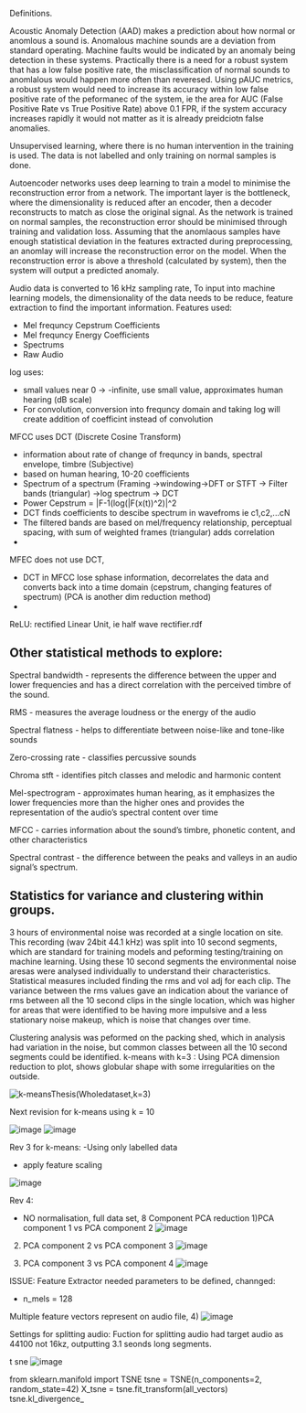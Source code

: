 Definitions. 

Acoustic Anomaly Detection (AAD) makes a prediction about how normal or anomlous a sound is. Anomalous machine sounds are a deviation from standard operating. 
Machine faults would be indicated by an anomaly being detection in these systems. 
Practically there is a need for a robust system that has a low false positive rate, the misclassification of normal sounds to anomlalous would happen more often than reveresed. 
Using pAUC metrics, a robust system would need to increase its accuracy within low false positive rate of the peformanec of the system, 
ie the area for AUC (False Positive Rate vs True Positive Rate) above 0.1 FPR, if the system accuracy increases rapidly it would not matter as it is already preidciotn false anomalies.



Unsupervised learning, where there is no human intervention in the training is used. The data is not labelled and only training on normal samples is done. 


Autoencoder networks uses deep learning to train a model to minimise the reconstruction error from a network. 
The important layer is the bottleneck, where the dimensionality is reduced after an encoder, then a decoder reconstructs to match as close the original signal.
As the network is trained on normal samples, the reconstruction error should be minimised through training and validation loss. 
Assuming that the anomlaous samples have enough statistical deviation in the features extracted during preprocessing, an anomlay will increase the reconstruction error on the model.
When the reconstruction error is above a threshold (calculated by system), then the system will output a predicted anomaly. 


Audio data is converted to 16 kHz sampling rate, 
To input into machine learning models, the dimensionality of the data needs to be reduce, 
feature extraction to find the important information. 
Features used: 
  - Mel frequncy Cepstrum Coefficients
  - Mel frequncy Energy Coefficients
  - Spectrums
  - Raw Audio

log uses: 
  - small values near 0 -> -infinite, use small value, approximates human hearing (dB scale)
  - For convolution, conversion into frequncy domain and taking log will create addition of coefficint instead of convolution
  


MFCC uses DCT (Discrete Cosine Transform)
  - information about rate of change of frequncy in bands, spectral envelope, timbre (Subjective)
  - based on human hearing, 10-20 coefficients
  - Spectrum of a spectrum (Framing ->windowing->DFT or STFT -> Filter bands (triangular) ->log spectrum -> DCT
  - Power Cepstrum = |F-1(log(|F(x(t))^2)|^2
  - DCT finds coefficients to descibe spectrum in wavefroms ie c1,c2,...cN
  - The filtered bands are based on mel/frequency relationship, perceptual spacing,  with sum of weighted frames (triangular) adds correlation
  - 

MFEC does not use DCT, 
  - DCT in MFCC lose sphase information, decorrelates the data and converts back into a time domain (cepstrum, changing features of spectrum) (PCA is another dim reduction method)
  - 

ReLU: rectified Linear Unit, ie half wave rectifier.rdf

## Other statistical methods to explore:


Spectral bandwidth - represents the difference between the upper and lower frequencies and has a direct correlation with the perceived timbre of the sound.

RMS - measures the average loudness or the energy of the audio

Spectral flatness - helps to differentiate between noise-like and tone-like sounds

Zero-crossing rate - classifies percussive sounds

Chroma stft - identifies pitch classes and melodic and harmonic content

Mel-spectrogram - approximates human hearing, as it emphasizes the lower frequencies more than the higher ones and provides the representation of the audio’s spectral content over time

MFCC - carries information about the sound’s timbre, phonetic content, and other characteristics

Spectral contrast - the difference between the peaks and valleys in an audio signal’s spectrum.




## Statistics for variance and clustering within groups. 

3 hours of environmental noise was recorded at a single location on site. This recording (wav 24bit 44.1 kHz) was split into 10 second segments, which are standard for training models and peforming testing/training on machine learning. Using these 10 second segments the environmental noise aresas were analysed individually to understand their characteristics. Statistical measures included finding the rms and vol adj for each clip. The variance between the rms values gave an indication about the variance of rms between all the 10 second clips in the single location, which was higher for areas that were identified to be having more impulsive and a less stationary noise makeup, which is noise that changes over time.

Clustering analysis was peformed on the packing shed, which in analysis had variation in the noise, but common classes between all the 10 second segments could be identified. 
k-means with k=3 : Using PCA dimension reduction to plot, shows globular shape with some irregularities on the outside. 


![k-meansThesis(Wholedataset,k=3)](https://github.com/user-attachments/assets/7aa7212b-a8cc-4ba5-8391-90f18e32912f)

Next revision for k-means using k = 10


![image](https://github.com/user-attachments/assets/614b49e8-8c8f-4839-8c01-dbac108f2707)
![image](https://github.com/user-attachments/assets/311ed58b-cd76-4a3b-912f-d4556e470c36)




Rev 3 for k-means:
  -Using only labelled data
  - apply feature scaling

![image](https://github.com/user-attachments/assets/0f1ba939-fb86-4c88-ad8e-388efcb059f7)


Rev 4:
- NO normalisation, full data set,
  8 Component PCA reduction 
1)PCA component 1 vs PCA component 2 
![image](https://github.com/user-attachments/assets/906cee63-57ef-43b4-8d31-ba316d26d5de)

2) PCA component 2 vs PCA component 3 
![image](https://github.com/user-attachments/assets/e11f9768-c810-4025-beb9-dd33b86c367f)

3) PCA component 3 vs PCA component 4
![image](https://github.com/user-attachments/assets/29f0e9e6-5eec-494c-82d6-47ae24bbec1c)



ISSUE:
Feature Extractor needed parameters to be defined, 
channged:
- n_mels = 128

Multiple feature vectors represent on audio file, 
4)
![image](https://github.com/user-attachments/assets/0aab889e-f451-467e-8f55-46283ea0bdff)


Settings for splitting audio:
Fuction for splitting audio had target audio as 44100 not 16kz, outputting 3.1 seonds long segments. 



t sne 
![image](https://github.com/user-attachments/assets/7fba45c6-d288-4a82-b28b-ca3ef1eeeb23)


from sklearn.manifold import TSNE
tsne = TSNE(n_components=2, random_state=42)
X_tsne = tsne.fit_transform(all_vectors)
tsne.kl_divergence_


  




